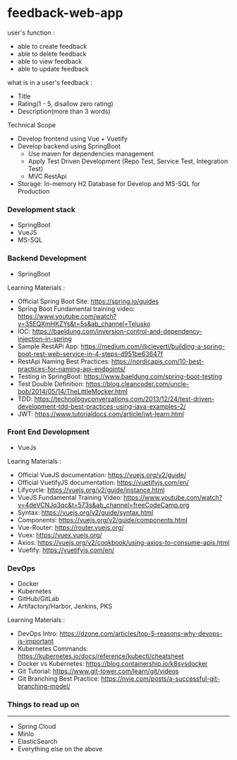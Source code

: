 # feedback-web-app

user's function :
- able to create feedback
- able to delete feedback
- able to view feedback
- able to update feedback

what is in a user's feedback :
- Title
- Rating(1 - 5, disallow zero rating)
- Description(more than 3 words)

Technical Scope
- Develop frontend using Vue + Vuetify
- Develop backend using SpringBoot
    - Use maven for dependencies management
    - Apply Test Driven Development (Repo Test, Service Test, Integration Test)
    - MVC RestApi
- Storage: In-memory H2 Database for Develop and MS-SQL for Production

### Development stack
- SpringBoot
- VueJS
- MS-SQL

### Backend Development
- SpringBoot

Learning Materials :
- Official Spring Boot Site: https://spring.io/guides
- Spring Boot Fundamental training video: https://www.youtube.com/watch?v=35EQXmHKZYs&t=5s&ab_channel=Telusko
- IOC: https://baeldung.com/inversion-control-and-dependency-injection-in-spring
- Sample RestAPi App: https://medium.com/@cleverti/building-a-spring-boot-rest-web-service-in-4-steps-d951be63647f
- RestApi Naming Best Practices: https://nordicapis.com/10-best-practices-for-naming-api-endpoints/
- Testing in SpringBoot: https://www.baeldung.com/spring-boot-testing
- Test Double Definition: https://blog.cleancoder.com/uncle-bob/2014/05/14/TheLittleMocker.html
- TDD: https://technologyconversations.com/2013/12/24/test-driven-development-tdd-best-practices-using-java-examples-2/
- JWT: https://www.tutorialdocs.com/article/jwt-learn.html

### Front End Development
- VueJs

Learing Materials : 
- Official VueJS documentation: https://vuejs.org/v2/guide/
- Official VuetifyJS documentation: https://vuetifyjs.com/en/
- Lifycycle: https://vuejs.org/v2/guide/instance.html
- VueJS Fundamental Training Video: https://www.youtube.com/watch?v=4deVCNJq3qc&t=573s&ab_channel=freeCodeCamp.org
- Syntax: https://vuejs.org/v2/guide/syntax.html
- Components: https://vuejs.org/v2/guide/components.html
- Vue-Router: https://router.vuejs.org/
- Vuex: https://vuex.vuejs.org/
- Axios: https://vuejs.org/v2/cookbook/using-axios-to-consume-apis.html
- Vuefify: https://vuetifyjs.com/en/

### DevOps
- Docker
- Kubernetes
- GitHub/GitLab
- Artifactory/Harbor, Jenkins, PKS

Learning Materials :
- DevOps Intro: https://dzone.com/articles/top-5-reasons-why-devops-is-important
- Kubernetes Commands: https://kubernetes.io/docs/reference/kubectl/cheatsheet
- Docker vs Kubernetes: https://blog.containership.io/k8svsdocker
- Git Tutorial: https://www.git-tower.com/learn/git/videos
- Git Branching Best Practice: https://nvie.com/posts/a-successful-git-branching-model/

### Things to read up on
---
- Spring Cloud
- MinIo
- ElasticSearch
- Everything else on the above
